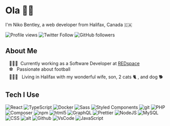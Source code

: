 # Ola 👋🏻

I'm Niko Bentley, a web developer from Halifax, Canada 🇨🇦

![Profile views](https://visitor-badge.glitch.me/badge?page_id=maplethunder.maplethunder)
![Twitter Follow](https://img.shields.io/twitter/follow/Niko_Bentley?label=Follow&style=social)
![GitHub followers](https://img.shields.io/github/followers/MapleThunder?label=Follow&style=social)

## About Me

&nbsp;&nbsp;&nbsp;👨🏻‍💻 &nbsp;Currently working as a Software Developer at [REDspace](https://redspace.com) \
&nbsp;&nbsp;&nbsp;⚽ &nbsp; Passionate about football \
&nbsp;&nbsp;&nbsp;👨‍👩‍👦 &nbsp; Living in Halifax with my wonderful wife, son, 2 cats 🐈 , and dog 🐕

## Tech I Use

![React](https://img.shields.io/badge/-React-45b8d8?style=flat&logo=react&logoColor=white)
![TypeScript](https://img.shields.io/badge/-TypeScript-007ACC?style=flat&logo=typescript&logoColor=white)
![Docker](https://img.shields.io/badge/-Docker-46a2f1?style=flat&logo=docker&logoColor=white)
![Sass](https://img.shields.io/badge/-Sass-CC6699?style=flat&logo=sass&logoColor=white)
![Styled Components](https://img.shields.io/badge/-Styled_Components-db7092?style=flat&logo=styled-components&logoColor=white)
![git](https://img.shields.io/badge/-Git-F05032?style=flat&logo=git&logoColor=white)
![PHP](https://img.shields.io/badge/-PHP-474a8a?style=flat&logo=php&logoColor=white)
![Composer](https://img.shields.io/badge/-Composer-f05032?style=flat&logo=composer&logoColor=white)
![npm](https://img.shields.io/badge/-NPM-CB3837?style=flat&logo=npm&logoColor=white")
![html5](https://img.shields.io/badge/-HTML5-E34F26?style=flat&logo=html5&logoColor=white)
![GraphQL](https://img.shields.io/badge/-GraphQL-E10098?style=flat&logo=graphql&logoColor=white)
![Prettier](https://img.shields.io/badge/-Prettier-F7B93E?style=flat&logo=prettier&logoColor=black)
![NodeJS](https://img.shields.io/badge/-Nodejs-43853d?style=flat&logo=Node.js&logoColor=white)
![MySQL](https://img.shields.io/badge/-MySQL-00758f?style=flat&logo=mysql&logoColor=white)
![CSS](https://img.shields.io/badge/-CSS3-264de4?style=flat&logo=css3&logoColor=white)
![alt](https://img.shields.io/badge/-AWS-ff9900?style=flat&logo=amazonaws&logoColor=white)
![Github](https://img.shields.io/badge/-Github-211f1f?style=flat&logo=github&logoColor=white)
![VsCode](https://img.shields.io/badge/-VS%20Code-007acc?style=flat&logo=visualstudiocode&logoColor=white)
![JavaScript](https://img.shields.io/badge/-JavaScript-f0db4f?style=flat&logo=javascript&logoColor=black)
